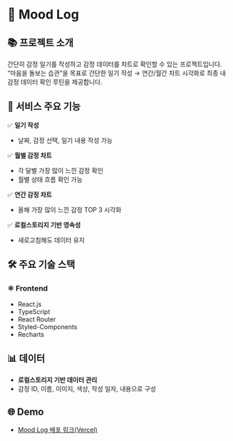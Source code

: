 # 🌿 Mood Log

## 📚 프로젝트 소개

간단히 감정 일기를 작성하고 감정 데이터를 차트로 확인할 수 있는 프로젝트입니다.
“마음을 돌보는 습관”을 목표로 간단한 일기 작성 → 연간/월간 차트 시각화로 최종 내 감정 데이터 확인 루틴을 제공합니다.

## 🔎 서비스 주요 기능

✅ **일기 작성**
- 날짜, 감정 선택, 일기 내용 작성 가능

✅ **월별 감정 차트**
- 각 달별 가장 많이 느낀 감정 확인
- 월별 상태 흐름 확인 가능

✅ **연간 감정 차트**
- 올해 가장 많이 느낀 감정 TOP 3 시각화

✅ **로컬스토리지 기반 영속성**
- 새로고침해도 데이터 유지

## 🛠️ 주요 기술 스택

### ⚛️ Frontend

- React.js
- TypeScript
- React Router
- Styled-Components
- Recharts

## 📊 데이터

- **로컬스토리지 기반 데이터 관리**
- 감정 ID, 이름, 이미지, 색상, 작성 일자, 내용으로 구성

## 🌐 Demo
- [Mood Log 배포 링크(Vercel)]([https://mood-log-ashen.vercel.app/])

